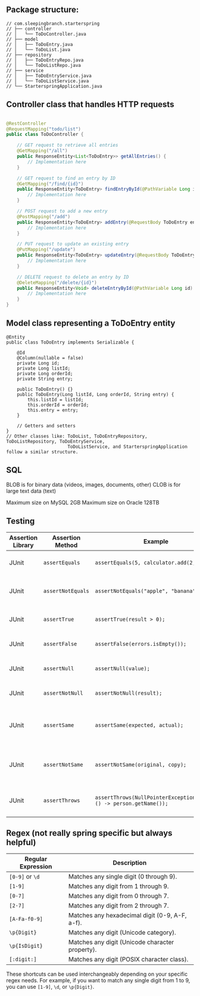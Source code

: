 ## Package structure:

```
// com.sleepingbranch.starterspring
// ├── controller
// │   └── ToDoController.java
// ├── model
// │   ├── ToDoEntry.java
// │   └── ToDoList.java
// ├── repository
// │   ├── ToDoEntryRepo.java
// │   └── ToDoListRepo.java
// ├── service
// │   ├── ToDoEntryService.java
// │   └── ToDoListService.java
// └── StarterspringApplication.java
```

## Controller class that handles HTTP requests

```java

@RestController
@RequestMapping("todo/list")
public class ToDoController {

    // GET request to retrieve all entries
    @GetMapping("/all")
    public ResponseEntity<List<ToDoEntry>> getAllEntries() {
        // Implementation here
    }

    // GET request to find an entry by ID
    @GetMapping("/find/{id}")
    public ResponseEntity<ToDoEntry> findEntryById(@PathVariable Long id) {
        // Implementation here
    }

    // POST request to add a new entry
    @PostMapping("/add")
    public ResponseEntity<ToDoEntry> addEntry(@RequestBody ToDoEntry entry) {
        // Implementation here
    }

    // PUT request to update an existing entry
    @PutMapping("/update")
    public ResponseEntity<ToDoEntry> updateEntry(@RequestBody ToDoEntry entry) {
        // Implementation here
    }

    // DELETE request to delete an entry by ID
    @DeleteMapping("/delete/{id}")
    public ResponseEntity<Void> deleteEntryById(@PathVariable Long id) {
        // Implementation here
    }
}
```

## Model class representing a ToDoEntry entity

```
@Entity
public class ToDoEntry implements Serializable {

    @Id
    @Column(nullable = false)
    private Long id;
    private Long listId;
    private Long orderId;
    private String entry;

    public ToDoEntry() {}
    public ToDoEntry(Long listId, Long orderId, String entry) {
        this.listId = listId;
        this.orderId = orderId;
        this.entry = entry;
    }

    // Getters and setters
}
// Other classes like: ToDoList, ToDoEntryRepository, ToDoListRepository, ToDoEntryService, 
                       ToDoListService, and StarterspringApplication follow a similar structure.
```

## SQL

BLOB is for binary data (videos, images, documents, other)
CLOB is for large text data (text)

Maximum size on MySQL 2GB
Maximum size on Oracle 128TB

## Testing

| Assertion Library | Assertion Method                 | Example                                                             | Description                                      |
|-------------------|----------------------------------|---------------------------------------------------------------------|--------------------------------------------------|
| JUnit             | `assertEquals`                   | `assertEquals(5, calculator.add(2, 3));`                            | Checks if two values are equal.                  |
| JUnit             | `assertNotEquals`                | `assertNotEquals("apple", "banana");`                               | Checks if two values are not equal.              |
| JUnit             | `assertTrue`                     | `assertTrue(result > 0);`                                           | Checks if a condition is true.                   |
| JUnit             | `assertFalse`                    | `assertFalse(errors.isEmpty());`                                    | Checks if a condition is false.                  |
| JUnit             | `assertNull`                     | `assertNull(value);`                                                | Checks if a value is null.                       |
| JUnit             | `assertNotNull`                  | `assertNotNull(result);`                                            | Checks if a value is not null.                   |
| JUnit             | `assertSame`                     | `assertSame(expected, actual);`                                     | Checks if two objects are the same instance.     |
| JUnit             | `assertNotSame`                  | `assertNotSame(original, copy);`                                    | Checks if two objects are not the same instance. |
| JUnit             | `assertThrows`                   | `assertThrows(NullPointerException.class, () -> person.getName());` | Checks if a specific exception is thrown.        |

## Regex (not really spring specific but always helpful)

| Regular Expression | Description                                     |
|--------------------|-------------------------------------------------|
| `[0-9]` or `\d`    | Matches any single digit (0 through 9).         |
| `[1-9]`            | Matches any digit from 1 through 9.             |
| `[0-7]`            | Matches any digit from 0 through 7.             |
| `[2-7]`            | Matches any digit from 2 through 7.             |
| `[A-Fa-f0-9]`      | Matches any hexadecimal digit (0-9, A-F, a-f).  |
| `\p{Digit}`        | Matches any digit (Unicode category).           |
| `\p{IsDigit}`      | Matches any digit (Unicode character property). |
| `[:digit:]`        | Matches any digit (POSIX character class).      |

These shortcuts can be used interchangeably depending on your specific regex needs. For example, if you want to match
any single digit from 1 to 9, you can use `[1-9]`, `\d`, or `\p{Digit}`.